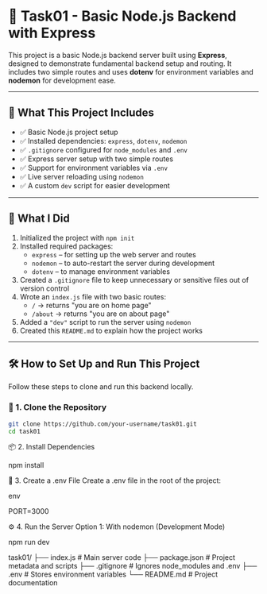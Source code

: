 # 🚀 Task01 - Basic Node.js Backend with Express

This project is a basic Node.js backend server built using **Express**, designed to demonstrate fundamental backend setup and routing. It includes two simple routes and uses **dotenv** for environment variables and **nodemon** for development ease.

---

## 📌 What This Project Includes

- ✅ Basic Node.js project setup
- ✅ Installed dependencies: `express`, `dotenv`, `nodemon`
- ✅ `.gitignore` configured for `node_modules` and `.env`
- ✅ Express server setup with two simple routes
- ✅ Support for environment variables via `.env`
- ✅ Live server reloading using `nodemon`
- ✅ A custom `dev` script for easier development

---

## 🧠 What I Did

1. Initialized the project with `npm init`
2. Installed required packages:
   - `express` – for setting up the web server and routes
   - `nodemon` – to auto-restart the server during development
   - `dotenv` – to manage environment variables
3. Created a `.gitignore` file to keep unnecessary or sensitive files out of version control
4. Wrote an `index.js` file with two basic routes:
   - `/` → returns "you are on home page"
   - `/about` → returns "you are on about page"
5. Added a `"dev"` script to run the server using `nodemon`
6. Created this `README.md` to explain how the project works

---

## 🛠️ How to Set Up and Run This Project

Follow these steps to clone and run this backend locally.

### 📁 1. Clone the Repository

```bash
git clone https://github.com/your-username/task01.git
cd task01

```

📦 2. Install Dependencies

npm install

🔐 3. Create a .env File
Create a .env file in the root of the project:

env

PORT=3000

⚙️ 4. Run the Server
Option 1: With nodemon (Development Mode)

npm run dev

task01/
├── index.js # Main server code
├── package.json # Project metadata and scripts
├── .gitignore # Ignores node_modules and .env
├── .env # Stores environment variables
└── README.md # Project documentation
